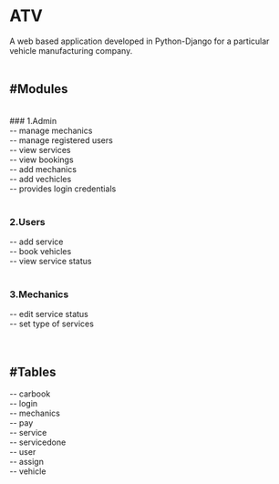 # ATV

A web based application developed in Python-Django for a particular vehicle manufacturing company.
<br/>
<br/>
## #Modules
 <br/>
### 1.Admin <br/>
-- manage mechanics <br/>
-- manage registered users <br/>
-- view services <br/>
-- view bookings <br/>
-- add mechanics <br/>
-- add vechicles <br/>
-- provides login credentials <br/>
 <br/>
 
### 2.Users
-- add service <br/>
-- book vehicles <br/>
-- view service status <br/>
 <br/>
### 3.Mechanics <br/>
-- edit service status <br/>
-- set type of services <br/>
 <br/>
 <br/>
## #Tables <br/>
 -- carbook <br/>
 -- login <br/>
 -- mechanics <br/>
 -- pay <br/>
 -- service <br/>
 -- servicedone <br/>
 -- user <br/>
 -- assign <br/>
 -- vehicle <br/>
